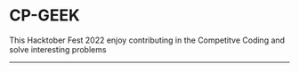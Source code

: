 # CP-GEEK
This Hacktober Fest 2022 enjoy contributing in the Competitve Coding and solve interesting problems


<hr>

